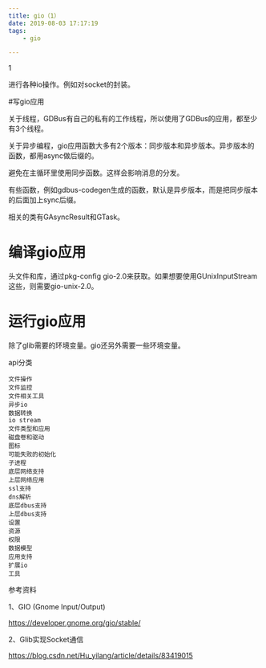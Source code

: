 ```yaml
---
title: gio（1）
date: 2019-08-03 17:17:19
tags:
	- gio

---
```


1

进行各种io操作。例如对socket的封装。

#写gio应用

关于线程，GDBus有自己的私有的工作线程，所以使用了GDBus的应用，都至少有3个线程。

关于异步编程，gio应用函数大多有2个版本：同步版本和异步版本。异步版本的函数，都用async做后缀的。

避免在主循环里使用同步函数。这样会影响消息的分发。

有些函数，例如gdbus-codegen生成的函数，默认是异步版本，而是把同步版本的后面加上sync后缀。

相关的类有GAsyncResult和GTask。

# 编译gio应用

头文件和库，通过pkg-config gio-2.0来获取。如果想要使用GUnixInputStream这些，则需要gio-unix-2.0。

# 运行gio应用

除了glib需要的环境变量。gio还另外需要一些环境变量。



api分类

```
文件操作
文件监控
文件相关工具
异步io
数据转换
io stream
文件类型和应用
磁盘卷和驱动
图标
可能失败的初始化
子进程
底层网络支持
上层网络应用
ssl支持
dns解析
底层dbus支持
上层dbus支持
设置
资源
权限
数据模型
应用支持
扩展io
工具

```



参考资料

1、GIO (Gnome Input/Output)

https://developer.gnome.org/gio/stable/

2、Glib实现Socket通信

https://blog.csdn.net/Hu_yilang/article/details/83419015